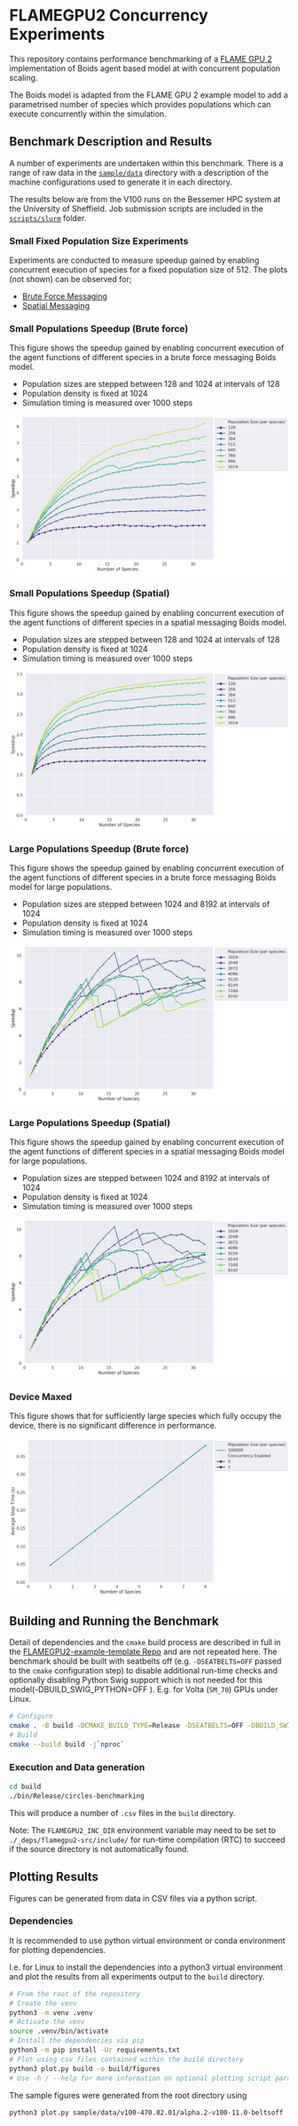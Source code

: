 # FLAMEGPU2 Concurrency Experiments

This repository contains performance benchmarking of a [FLAME GPU 2](https://github.com/FLAMEGPU/FLAMEGPU2) implementation of Boids agent based model at with concurrent population scaling.

The Boids model is adapted from the FLAME GPU 2 example model to add a parametrised number of species which provides populations which can execute concurrently within the simulation.

## Benchmark Description and Results


A number of experiments are undertaken within this benchmark. There is a range of raw data in the [`sample/data`](sample/data) directory with a description of the machine configurations used to generate it in each directory.

The results below are from the V100 runs on the Bessemer HPC system at the University of Sheffield. Job submission scripts are included in the [`scripts/slurm`](scripts/slurm) folder.

### Small Fixed Population Size Experiments

Experiments are conducted to measure speedup gained by enabling concurrent execution of species for a fixed population size of 512. The plots (not shown) can be observed for;

+ [Brute Force Messaging](sample/figures/v100-470.82.01/alpha.2-v100-11.0-beltsoff/speedup--small_fixed_pop_brute_force.png)
+ [Spatial Messaging](sample/figures/v100-470.82.01/alpha.2-v100-11.0-beltsoff/speedup--small_fixed_pop.png)

### Small Populations Speedup (Brute force)

This figure shows the speedup gained by enabling concurrent execution of the agent functions of different species in a brute force messaging Boids model.

+ Population sizes are stepped between 128 and 1024 at intervals of 128
+ Population density is fixed at 1024
+ Simulation timing is measured over 1000 steps

![sample/figures/v100-470.82.01/alpha.2-v100-11.0-beltsoff/speedup--small_Pops_brute_force.png](sample/figures/v100-470.82.01/alpha.2-v100-11.0-beltsoff/speedup--small_Pops_brute_force.png)


### Small Populations Speedup (Spatial)

This figure shows the speedup gained by enabling concurrent execution of the agent functions of different species in a spatial messaging Boids model.

+ Population sizes are stepped between 128 and 1024 at intervals of 128
+ Population density is fixed at 1024
+ Simulation timing is measured over 1000 steps
	
![sample/figures/v100-470.82.01/alpha.2-v100-11.0-beltsoff/speedup--small_pops.png](sample/figures/v100-470.82.01/alpha.2-v100-11.0-beltsoff/speedup--small_pops.png)

### Large Populations Speedup (Brute force)

This figure shows the speedup gained by enabling concurrent execution of the agent functions of different species in a brute force messaging Boids model for large populations.

+ Population sizes are stepped between 1024 and 8192 at intervals of 1024
+ Population density is fixed at 1024
+ Simulation timing is measured over 1000 steps

![sample/figures/v100-470.82.01/alpha.2-v100-11.0-beltsoff/speedup--large_pops_brute_force.png](sample/figures/v100-470.82.01/alpha.2-v100-11.0-beltsoff/speedup--large_pops_brute_force.png)

### Large Populations Speedup (Spatial)

This figure shows the speedup gained by enabling concurrent execution of the agent functions of different species in a spatial  messaging Boids model for large populations.

+ Population sizes are stepped between 1024 and 8192 at intervals of 1024
+ Population density is fixed at 1024
+ Simulation timing is measured over 1000 steps

![sample/figures/v100-470.82.01/alpha.2-v100-11.0-beltsoff/speedup--large_pops_brute_force.png](sample/figures/v100-470.82.01/alpha.2-v100-11.0-beltsoff/speedup--large_pops_brute_force.png)

### Device Maxed

This figure shows that for sufficiently large species which fully occupy the device, there is no significant difference in performance.

![Fsample/figures/v100-470.82.01/alpha.2-v100-11.0-beltsoff/Device--device_maxed.png](sample/figures/v100-470.82.01/alpha.2-v100-11.0-beltsoff/Device--device_maxed.png)

## Building and Running the Benchmark

Detail of dependencies and the `cmake` build process are described in full in the [FLAMEGPU2-example-template Repo](https://github.com/FLAMEGPU/FLAMEGPU2-example-template) and are not repeated here. The benchmark should be built with seatbelts off (e.g. `-DSEATBELTS=OFF` passed to the `cmake` configuration step) to disable additional run-time checks and optionally disabling Python Swig support which is not needed for this model(-DBUILD_SWIG_PYTHON=OFF ). E.g. for Volta (`SM_70`) GPUs under Linux.

```bash
# Configure 
cmake . -B build -DCMAKE_BUILD_TYPE=Release -DSEATBELTS=OFF -DBUILD_SWIG_PYTHON=OFF -DCUDA_ARCH=70
# Build
cmake --build build -j`nproc` 
```

### Execution and Data generation

```bash
cd build
./bin/Release/circles-benchmarking 
```
This will produce a number of `.csv` files in the `build` directory.

Note: The `FLAMEGPU2_INC_DIR` environment variable may need to be set to `./_deps/flamegpu2-src/include/` for run-time compilation (RTC) to succeed if the source directory is not automatically found.

## Plotting Results

Figures can be generated from data in CSV files via a python script.

### Dependencies

It is recommended to use python virtual environment or conda environment for plotting dependencies.

I.e. for Linux to install the dependencies into a python3 virtual environment and plot the results from all experiments output to the `build` directory.

```bash
# From the root of the repository
# Create the venv
python3 -m venv .venv
# Activate the venv
source .venv/bin/activate
# Install the dependencies via pip
python3 -m pip install -Ur requirements.txt
# Plot using csv files contained within the build directory
python3 plot.py build -o build/figures
# Use -h / --help for more information on optional plotting script parameters.
```

The sample figures were generated from the root directory using

```bash
python3 plot.py sample/data/v100-470.82.01/alpha.2-v100-11.0-beltsoff -o sample/data-figures/v100-470.82.01/alpha.2-v100-11.0-beltsoff
```
